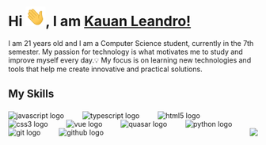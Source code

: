 # Hi <img src="https://raw.githubusercontent.com/ABSphreak/ABSphreak/master/gifs/Hi.gif" width="40px" />, I am <a href="https://github.com/kauanleandr" target="_blank">Kauan Leandro!</a>
I am 21 years old and I am a Computer Science student, currently in the 7th semester. My passion for technology is what motivates me to study and improve myself every day.💡 My focus is on learning new technologies and tools that help me create innovative and practical solutions.
<h2 align="left">My Skills</h2>

###

<div align="left">
  <img src="https://cdn.jsdelivr.net/gh/devicons/devicon/icons/javascript/javascript-original.svg" height="34" alt="javascript logo"  />
  <img width="29" />
  <img src="https://cdn.jsdelivr.net/gh/devicons/devicon/icons/typescript/typescript-original.svg" height="34" alt="typescript logo"  />
  <img width="29" />
  <img src="https://cdn.jsdelivr.net/gh/devicons/devicon/icons/html5/html5-original.svg" height="34" alt="html5 logo"  />
  <img width="29" />
  <img src="https://cdn.jsdelivr.net/gh/devicons/devicon/icons/css3/css3-original.svg" height="34" alt="css3 logo"  />
  <img width="29" />
  <img src="https://upload.wikimedia.org/wikipedia/commons/thumb/9/95/Vue.js_Logo_2.svg/2367px-Vue.js_Logo_2.svg.png" height="34" alt="vue logo"  />
  <img width="29" />
  <img src="https://icon.icepanel.io/Technology/png-shadow-512/Quasar.png" height="34" alt="quasar logo"  />
  <img width="29" />
  <img src="https://cdn.jsdelivr.net/gh/devicons/devicon/icons/python/python-original.svg" height="34" alt="python logo"  />
  <img width="29" />
  <img src="https://cdn.jsdelivr.net/gh/devicons/devicon/icons/git/git-original.svg" height="34" alt="git logo"  />
  <img width="29" />
  <img src="https://cdn.jsdelivr.net/gh/devicons/devicon/icons/github/github-original.svg" height="34" alt="github logo"  />

  <img align="right" height="171" src="https://i.pinimg.com/originals/90/1e/cd/901ecddee7482c60876542ba65563d03.gif"  />
</div>
